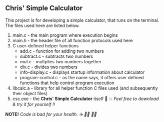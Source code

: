 ## Chris' Simple Calculator
This project is for developing a simple calculator, that runs on the terminal. The files used here are  listed below.
1. main.c - the main program where execution begins
2. main.h - the header file of all function protocols used here
3. C user-defined helper functions
    *	add.c - function for adding two numbers
    *	subtract.c - subtracts two numbers
    *	mul.c -  multplies two numbers together
    *	div.c - divides two numbers
    *   info-display.c - displays startup information about calculator
    *   program-control.c - as the name says, it offers user defined functions that help control program execution 
4. libcalc.a - library for all helper function C files used (and subsequently their object files)
5. csc.exe - the **Chris' Simple Calculator** itself :tada: :boom: _Feel free to download & try it for yourself :bangbang:_

**NOTE!** _Code is bad for your health. :coffee: :man_technologist: :woman_technologist:_
